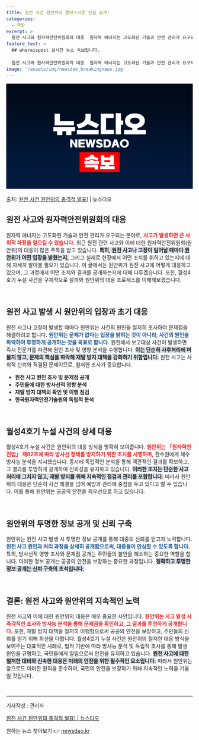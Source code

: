 ```yaml
---
title: 원전 사건 원안위의 경악스러운 진실 공개!
categories:
  - 국방
excerpt: >
  원전 사고와 원자력안전위원회의 대응  원자력 에너지는 고도화된 기술과 안전 관리가 요구되는 분야로, 사고가 …
feature_text: >
  ## whereispost 실시간 뉴스 속보입니다.

  원전 사고와 원자력안전위원회의 대응  원자력 에너지는 고도화된 기술과 안전 관리가 요구되는 분야로, 사고가 …
image: '/assets/img/newsdao_breakingnews.jpg'
---
```


![뉴스다오 속보](/assets/img/newsdao_breakingnews.jpg)

<p>출처: <a href="https://newsdao.kr/5043" rel="dofollow">원전 사건 원안위의 충격적 발표!</a> | 뉴스다오</p>

<h2 data-ke-size="size26">원전 사고와 원자력안전위원회의 대응</h2>

<p data-ke-size="size16">원자력 에너지는 고도화된 기술과 안전 관리가 요구되는 분야로, <b><span style="color: #ee2323;">사고가 발생하면 큰 사회적 파장을 일으킬 수 있습니다.</span></b> 최근 원전 관련 사고와 이에 대한 원자력안전위원회(원안위)의 대응이 많은 주목을 받고 있습니다. <b><span style="background-color: #21538527;">특히, 원전 사고나 고장이 일어날 때마다 원안위가 어떤 입장을 밝혔는지,</span></b> 그리고 실제로 현장에서 어떤 조치를 취하고 있는지에 대해 자세히 알아볼 필요가 있습니다. 이 글에서는 원안위가 원전 사고에 어떻게 대응하고 있으며, 그 과정에서 어떤 조치와 결과를 공개하는지에 대해 다루겠습니다. 또한, 월성4호기 누설 사건을 구체적으로 살펴봐 원안위의 대응 프로세스를 이해해보겠습니다.</p>

<p data-ke-size="size16">&nbsp;</p>

<h2 data-ke-size="size26">원전 사고 발생 시 원안위의 입장과 초기 대응</h2>

<p data-ke-size="size16">원전 사고나 고장이 발생할 때마다 원안위는 사건의 원인을 철저히 조사하여 문제점을 해결하려고 합니다. <b><span style="color: #1a5490;">원안위는 문제가 없다는 입장을 밝히는 것이 아니라, 사건의 원인을 파악하여 투명하게 공개하는 것을 목표로 합니다.</span></b> 원전에서 보고대상 사건이 발생하면 즉시 전문가를 파견해 원인 조사 및 영향 분석을 수행합니다. <b><span style="background-color: #21538527;">이는 단순히 사후처리에 머물지 않고, 문제의 핵심을 파악해 재발 방지 대책을 강화하기 위함입니다.</span></b> 원전 사고는 사회적 신뢰와 직결된 문제이므로, 철저한 조사가 중요합니다.</p>

<ul>
    <li><b>원전 사고 원인 조사 및 문제점 공개</b></li>
    <li><b>주민들에 대한 방사선적 영향 분석</b></li>
    <li><b>재발 방지 대책의 확인 및 이행 점검</b></li>
    <li><b>한국원자력안전기술원의 독립적 분석</b></li>
</ul>

<p data-ke-size="size16">&nbsp;</p>

<h2 data-ke-size="size26">월성4호기 누설 사건의 상세 대응</h2>

<p data-ke-size="size16">월성4호기 누설 사건은 원안위의 대응 방식을 명확히 보여줍니다. <b><span style="color: #ee2323;">원안위는 「원자력안전법」 제92조에 따라 방사선 장해를 방지하기 위한 조치를 시행하며,</span></b> 한수원에게 해수 방사능 분석을 지시했습니다. 동시에 독립적인 분석을 통해 객관적인 결과를 확보하고, 그 결과를 투명하게 공개하여 신뢰성을 유지하고 있습니다. <b><span style="background-color: #21538527;">이러한 조치는 단순한 사고 처리에 그치지 않고, 재발 방지를 위해 지속적인 점검과 관리를 포함합니다.</span></b> 따라서 원안위의 대응은 단순히 사건 해결을 넘어 예방과 관리에 중점을 두고 있다고 할 수 있습니다. 이를 통해 원안위는 공공의 안전을 최우선으로 하고 있습니다.</p>

<p data-ke-size="size16">&nbsp;</p>

<h2 data-ke-size="size26">원안위의 투명한 정보 공개 및 신뢰 구축</h2>

<p data-ke-size="size16">원안위는 원전 사고 발생 시 투명한 정보 공개를 통해 대중의 신뢰를 얻고자 노력합니다. <b><span style="color: #1a5490;">원전 사고 원인과 처리 과정을 상세히 공개함으로써, 대중들이 안심할 수 있도록 합니다.</span></b> 특히, 방사선적 영향 조사와 문제점 공개는 주민들의 불안을 해소하는 중요한 역할을 합니다. 이러한 정보 공개는 공공의 안전을 보장하는 중요한 과정입니다. <b><span style="background-color: #21538527;">정확하고 투명한 정보 공개는 신뢰 구축의 초석입니다.</span></b></p>

<p data-ke-size="size16">&nbsp;</p>

<h2 data-ke-size="size26">결론: 원전 사고와 원안위의 지속적인 노력</h2>

<p data-ke-size="size16">원전 사고와 이에 대한 원안위의 대응은 매우 중요한 사안입니다. <b><span style="color: #ee2323;">원안위는 사고 발생 시 즉각적인 조사와 방사능 분석을 통해 문제점을 확인하고, 그 결과를 투명하게 공개합니다.</span></b> 또한, 재발 방지 대책을 철저히 이행함으로써 공공의 안전을 보장하고, 주민들의 신뢰를 얻기 위해 최선을 다합니다. 월성4호기 누설 사건은 원안위의 철저한 대응 방식을 보여주는 대표적인 사례로, 법적 기반에 따라 방사능 분석 및 독립적 조사를 통해 발생 원인을 규명하고, 국민들에게 알림으로써 안전을 유지하고 있습니다. <b><span style="background-color: #21538527;">원전 사고에 대한 철저한 대비와 신속한 대응은 미래의 안전을 위한 필수적인 요소입니다.</span></b> 따라서 원안위는 앞으로도 이러한 원칙을 준수하며, 국민의 안전을 보장하기 위해 지속적인 노력을 기울일 것입니다.</p>

<p data-ke-size="size16">&nbsp;</p>

<hr />

<p data-ke-size="size16">기사작성 : 관리자</p>
<p data-ke-size="size16"><a href="https://newsdao.kr/5043">원전 사건 원안위의 충격적 발표! | 뉴스다오 </a></p> 

원하는 뉴스 찾아보기 👉 <a href="https://newsdao.kr" rel="dofollow">newsdao.kr</a>


